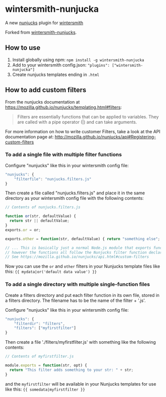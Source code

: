 wintersmith-nunjucka
====================

A new [nunjucks](https://mozilla.github.io/nunjucks/) plugin for 
[wintersmith](http://wintersmith.io/)

Forked from [wintersmith-nunjucks](https://github.com/jbuck/wintersmith-nunjucks/tree/880bfe7c83f6efcc192bdf570c391bc19ae283b3).

How to use
----------

1. Install globally using npm: `npm install -g wintersmith-nunjucka`
2. Add to your wintersmith config.json: `"plugins": ["wintersmith-nunjucka"]`
3. Create nunjucks templates ending in `.html`


How to add custom filters
---------------------------

From the nunjucks documentation at https://mozilla.github.io/nunjucks/templating.html#filters:

>Filters are essentially functions that can be applied to variables. They are called with a pipe operator (|) and can take arguments.

For more information on how to write customer Filters, take a look at the API documentation page at: http://mozilla.github.io/nunjucks/api#Registering-custom-filters

### To add a single file with multiple filter functions

Configure "nunjucks" like this in your wintersmith config file:

```javascript
"nunjucks": {  
    "filterfile": "nunjucks.filters.js"
}
```

Then create a file called "nunjucks.filters.js" and place it in the same directory as your wintersmith config file with the following contents:

```javascript
// Contents of nunjucks.filters.js

function or(str, defaultValue) {
  return str || defaultValue;
}
exports.or = or;

exports.other = function(str, defaultValue) { return "something else"; };

// ... This is basically just a normal Node.js module that exports functions,
// however the functions all follow the Nunjucks filter function declaration style.
// See https://mozilla.github.io/nunjucks/api.html#custom-filters
```

Now you can use the `or` and `other` filters in your Nunjucks template files like this: `{{ mydata|or('default data value') }}`

### To add a single directory with multiple single-function files

Create a filters directory and put each filter function in its own file, stored in a filters directory. The filename has to be the name of the filter + '.js'.

Configure "nunjucks" like this in your wintersmith config file:

```javascript
"nunjucks": {  
    "filterdir": "filters",
    "filters": ["myfirstfilter"]
}
```

Then create a file './filters/myfirstfilter.js' with something like the following contents:

```javascript
// Contents of myfirstfilter.js

module.exports = function(str, opt) {
  return "This filter adds something to your str: " + str;
}
```

and the `myfirstfilter` will be available in your Nunjucks templates for use like this: `{{ somedata|myfirstfilter }}`
